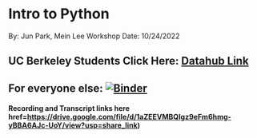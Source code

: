 # Intro to Python
By: Jun Park, Mein Lee
Workshop Date: 10/24/2022

## UC Berkeley Students Click Here: [Datahub Link](http://datahub.berkeley.edu/hub/user-redirect/git-sync?repo=https://github.com/ds-peer-consulting/fa22-intro-to-python-workshop&branch=main&subpath=intro-to-python.ipynb)

## For everyone else: [![Binder](https://mybinder.org/badge_logo.svg)](https://mybinder.org/v2/gh/ds-peer-consulting/fa22-intro-to-python-workshop/HEAD)

#### Recording and Transcript links here<a> href=https://drive.google.com/file/d/1aZEEVMBQIgz9eFm6hmg-yBBA6AJc-UoY/view?usp=share_link)</a>



